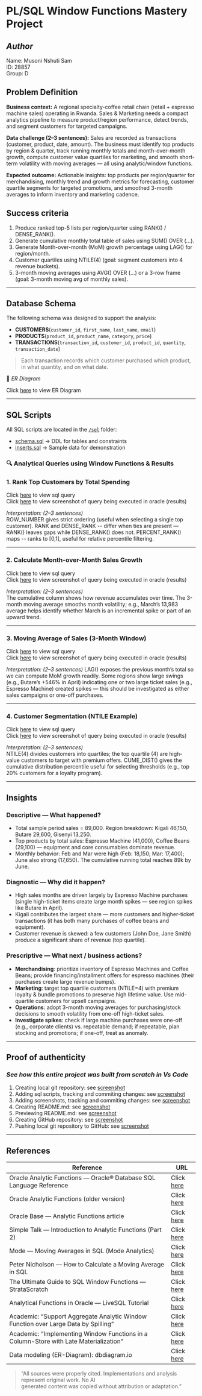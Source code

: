 # PL/SQL Window Functions Mastery Project

## _Author_

Name: Musoni Nshuti Sam  
ID: 28857  
Group: D

## Problem Definition

**Business context:**
A regional specialty-coffee retail chain (retail + espresso machine sales) operating in Rwanda. Sales & Marketing needs a compact analytics pipeline to measure product/region performance, detect trends, and segment customers for targeted campaigns.

**Data challenge (2–3 sentences):**
Sales are recorded as transactions (customer, product, date, amount). The business must identify top products by region & quarter, track running monthly totals and month-over-month growth, compute customer value quartiles for marketing, and smooth short-term volatility with moving averages — all using analytic/window functions.

**Expected outcome:**
Actionable insights: top products per region/quarter for merchandising, monthly trend and growth metrics for forecasting, customer quartile segments for targeted promotions, and smoothed 3-month averages to inform inventory and marketing cadence.

## Success criteria

1. Produce ranked top-5 lists per region/quarter using RANK() / DENSE_RANK().
2. Generate cumulative monthly total table of sales using SUM() OVER (...).
3. Generate Month-over-month (MoM) growth percentage using LAG() for region/month.
4. Customer quartiles using NTILE(4) (goal: segment customers into 4 revenue buckets).
5. 3-month moving averages using AVG() OVER (...) or a 3-row frame (goal: 3-month moving avg of monthly sales).

---

## Database Schema

The following schema was designed to support the analysis:

- **CUSTOMERS**(`customer_id`, `first_name`, `last_name`, `email`)
- **PRODUCTS**(`product_id`, `product_name`, `category`, `price`)
- **TRANSACTIONS**(`transaction_id`, `customer_id`, `product_id`, `quantity`, `transaction_date`)

> Each transaction records which customer purchased which product, in what quantity, and on what date.

📌 _ER Diagram_

Click [here](screenshots/18-ER%20Diagram.png) to view ER Diagram

---

## SQL Scripts

All SQL scripts are located in the [`/sql`](./sql) folder:

- [schema.sql](sql/01-%20schema.sql) → DDL for tables and constraints
- [inserts.sql](sql/02-%20insert.sql) → Sample data for demonstration

### 🔍 Analytical Queries using Window Functions & Results

### 1. Rank Top Customers by Total Spending

Click [here](sql/03-%20first%20window%20function.sql) to view sql query  
Click [here](screenshots/10-first%20windows%20function.png) to view screenshot of query being executed in oracle (results)

_Interpretation: (2–3 sentences)_  
ROW_NUMBER gives strict ordering (useful when selecting a single top customer).
RANK and DENSE_RANK -- differ when ties are present — RANK() leaves gaps while DENSE_RANK() does not.
PERCENT_RANK() maps -- ranks to [0,1], useful for relative percentile filtering.

---

### 2. Calculate Month-over-Month Sales Growth

Click [here](sql/04-%20second%20window%20function.sql) to view sql query  
Click [here](screenshots/11-second%20windows%20function.png) to view screenshot of query being executed in oracle (results)

_Interpretation: (2–3 sentences)_  
The cumulative column shows how revenue accumulates over time.
The 3-month moving average smooths month volatility; e.g., March’s 13,983 average helps identify whether March is an incremental spike or part of an upward trend.

---

### 3. Moving Average of Sales (3-Month Window)

Click [here](sql/05-%20third%20window%20function.sql) to view sql query  
Click [here](screenshots/12-third%20windows%20function.png) to view screenshot of query being executed in oracle (results)

_Interpretation: (2–3 sentences)_
LAG() exposes the previous month’s total so we can compute MoM growth readily. Some regions show
large swings (e.g., Butare’s +546% in April) indicating one or two large ticket sales (e.g., Espresso Machine) created spikes — this should be investigated as either sales campaigns or one-off purchases.

---

### 4. Customer Segmentation (NTILE Example)

Click [here](sql/06-%20fourh%20window%20function.sql) to view sql query  
Click [here](screenshots/14-fourth%20windows%20function.png) to view screenshot of query being executed in oracle (results)

_Interpretation: (2–3 sentences)_  
NTILE(4) divides customers into quartiles; the top quartile (4) are high-value customers to target with premium offers. CUME_DIST() gives the cumulative distribution percentile useful for selecting thresholds (e.g., top 20% customers for a loyalty program).

---

## Insights

### Descriptive — What happened?

- Total sample period sales = 89,000. Region breakdown: Kigali 46,150, Butare 29,600, Gisenyi 13,250.
- Top products by total sales: Espresso Machine (41,000), Coffee Beans (29,100) — equipment and core consumables dominate revenue.
- Monthly behavior: Feb and Mar were high (Feb: 18,150; Mar: 17,400); June also strong (17,650). The cumulative running total reaches 89k by June.

### Diagnostic — Why did it happen?

- High sales months are driven largely by Espresso Machine purchases (single high-ticket items create large month spikes — see region spikes like Butare in April).
- Kigali contributes the largest share — more customers and higher-ticket transactions (it has both many purchases of coffee beans and equipment).
- Customer revenue is skewed: a few customers (John Doe, Jane Smith) produce a significant share of revenue (top quartile).

### Prescriptive — What next / business actions?

- **Merchandising**: prioritize inventory of Espresso Machines and Coffee Beans; provide financing/installment offers for espresso machines (their purchases create large revenue bumps).
- **Marketing**: target top quartile customers (NTILE=4) with premium loyalty & bundle promotions to preserve high lifetime value. Use mid-quartile customers for upsell campaigns.
- **Operations**: adopt 3-month moving averages for purchasing/stock decisions to smooth volatility from one-off high-ticket sales.
- **Investigate spikes**: check if large machine purchases were one-off (e.g., corporate clients) vs. repeatable demand; if repeatable, plan stocking and promotions; if one-off, treat as anomaly.

---

## Proof of authenticity

### _See how this entire project was built from scratch in Vs Code_

1. Creating local git repository: see [screenshot](https://github.com/nshh123/plsql-window-functions-Sam-Musoni/blob/main/screenshots/15-Create%20local%20git%20repository%20before%20pushing.png)
2. Adding sql scripts, tracking and commiting changes: see [screenshot](screenshots/16-tracking%20changes%20and%20commits.png)
3. Adding screenshots, tracking and commiting changes: see [screenshot](screenshots/17-added%20screenshots%20to%20local%20repository.png)
4. Creating README.md: see [screenshot](screenshots/19-create%20README%20file.png)
5. Previewing README.md: see [screenshot](screenshots/20-previewing%20README%20in%20vscode.png)
6. Creating GitHub repository: see [screenshot](screenshots/21-create%20GitHub%20repository.png)
7. Pushing local git repository to GitHub: see [screenshot](screenshots/22-push%20git%20repository%20to%20GitHub.png)

---

## References

| Reference                                                                             | URL                                                                                                                      |
| ------------------------------------------------------------------------------------- | ------------------------------------------------------------------------------------------------------------------------ |
| Oracle Analytic Functions — Oracle® Database SQL Language Reference                   | Click [here](https://docs.oracle.com/en/database/oracle/oracle-database/23/sqlrf/Analytic-Functions.html)                |
| Oracle Analytic Functions (older version)                                             | Click [here](https://docs.oracle.com/html/E26088_01/functions004.htm)                                                    |
| Oracle Base — Analytic Functions article                                              | Click [here](https://oracle-base.com/articles/misc/analytic-functions)                                                   |
| Simple Talk — Introduction to Analytic Functions (Part 2)                             | Click [here](https://www.red-gate.com/simple-talk/databases/oracle-databases/introduction-to-analytic-functions-part-2/) |
| Mode — Moving Averages in SQL (Mode Analytics)                                        | Click [here](https://mode.com/blog/moving-averages-in-sql/)                                                              |
| Peter Nicholson — How to Calculate a Moving Average in SQL                            | Click [here](https://petenicholson.co.uk/mastering-window-functions-how-to-calculate-a-moving-average-in-sql/)           |
| The Ultimate Guide to SQL Window Functions — StrataScratch                            | Click [here](https://www.stratascratch.com/blog/the-ultimate-guide-to-sql-window-functions/)                             |
| Analytical Functions in Oracle — LiveSQL Tutorial                                     | Click [here](https://livesql.oracle.com/apex/livesql/file/tutorial_GNRYA4548AQNXC0S04DXVEV08.html)                       |
| Academic: “Support Aggregate Analytic Window Function over Large Data by Spilling”    | Click [here](https://arxiv.org/abs/2007.10385)                                                                           |
| Academic: “Implementing Window Functions in a Column-Store with Late Materialization” | Click [here](https://arxiv.org/abs/2208.03586)                                                                           |
| Data modeling (ER-Diagram): dbdiagram.io                                              | Click [here](https://dbdiagram.io)                                                                                       |

> “All sources were properly cited. Implementations and analysis represent original work. No AI  
>  generated content was copied without attribution or adaptation.”
